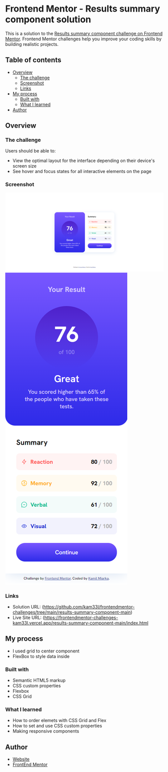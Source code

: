 # Frontend Mentor - Results summary component solution

This is a solution to the [Results summary component challenge on Frontend Mentor](https://www.frontendmentor.io/challenges/results-summary-component-CE_K6s0maV). Frontend Mentor challenges help you improve your coding skills by building realistic projects. 

## Table of contents

- [Overview](#overview)
  - [The challenge](#the-challenge)
  - [Screenshot](#screenshot)
  - [Links](#links)
- [My process](#my-process)
  - [Built with](#built-with)
  - [What I learned](#what-i-learned)
- [Author](#author)

## Overview

### The challenge

Users should be able to:

- View the optimal layout for the interface depending on their device's screen size
- See hover and focus states for all interactive elements on the page

### Screenshot

![](./screenshot-desktop.png)
![](./screenshot-mobile.png)

### Links

- Solution URL: (https://github.com/kam33l/frontendmentor-challenges/tree/main/results-summary-component-main)
- Live Site URL: (https://frontendmentor-challenges-kam33l.vercel.app/results-summary-component-main/index.html

## My process

- I used grid to center component
- FlexBox to style data inside

### Built with

- Semantic HTML5 markup
- CSS custom properties
- Flexbox
- CSS Grid

### What I learned

- How to order elemets with CSS Grid and Flex
- How to set and use CSS custom properties
- Making responsive components

## Author

- [Website](https://kamilmiarka.pl)
- [FrontEnd Mentor](https://www.frontendmentor.io/profile/kam33l)
